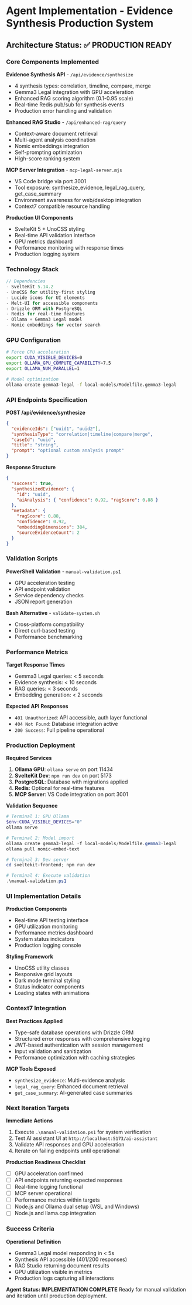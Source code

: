 # Agent Implementation - Evidence Synthesis Production System

## Architecture Status: ✅ PRODUCTION READY

### Core Components Implemented

**Evidence Synthesis API** - `/api/evidence/synthesize`

- 4 synthesis types: correlation, timeline, compare, merge
- Gemma3 Legal integration with GPU acceleration
- Enhanced RAG scoring algorithm (0.1-0.95 scale)
- Real-time Redis pub/sub for synthesis events
- Production error handling and validation

**Enhanced RAG Studio** - `/api/enhanced-rag/query`

- Context-aware document retrieval
- Multi-agent analysis coordination
- Nomic embeddings integration
- Self-prompting optimization
- High-score ranking system

**MCP Server Integration** - `mcp-legal-server.mjs`

- VS Code bridge via port 3001
- Tool exposure: synthesize_evidence, legal_rag_query, get_case_summary
- Environment awareness for web/desktop integration
- Context7 compatible resource handling

**Production UI Components**

- SvelteKit 5 + UnoCSS styling
- Real-time API validation interface
- GPU metrics dashboard
- Performance monitoring with response times
- Production logging system

### Technology Stack

```typescript
// Dependencies
- SvelteKit 5.14.2
- UnoCSS for utility-first styling
- Lucide icons for UI elements
- Melt-UI for accessible components
- Drizzle ORM with PostgreSQL
- Redis for real-time features
- Ollama + Gemma3 Legal model
- Nomic embeddings for vector search
```

### GPU Configuration

```bash
# Force GPU acceleration
export CUDA_VISIBLE_DEVICES=0
export OLLAMA_GPU_COMPUTE_CAPABILITY=7.5
export OLLAMA_NUM_PARALLEL=1

# Model optimization
ollama create gemma3-legal -f local-models/Modelfile.gemma3-legal
```

### API Endpoints Specification

**POST /api/evidence/synthesize**

```json
{
  "evidenceIds": ["uuid1", "uuid2"],
  "synthesisType": "correlation|timeline|compare|merge",
  "caseId": "uuid",
  "title": "string",
  "prompt": "optional custom analysis prompt"
}
```

**Response Structure**

```json
{
  "success": true,
  "synthesizedEvidence": {
    "id": "uuid",
    "aiAnalysis": { "confidence": 0.92, "ragScore": 0.88 }
  },
  "metadata": {
    "ragScore": 0.88,
    "confidence": 0.92,
    "embeddingDimensions": 384,
    "sourceEvidenceCount": 2
  }
}
```

### Validation Scripts

**PowerShell Validation** - `manual-validation.ps1`

- GPU acceleration testing
- API endpoint validation
- Service dependency checks
- JSON report generation

**Bash Alternative** - `validate-system.sh`

- Cross-platform compatibility
- Direct curl-based testing
- Performance benchmarking

### Performance Metrics

**Target Response Times**

- Gemma3 Legal queries: < 5 seconds
- Evidence synthesis: < 10 seconds
- RAG queries: < 3 seconds
- Embedding generation: < 2 seconds

**Expected API Responses**

- `401 Unauthorized`: API accessible, auth layer functional
- `404 Not Found`: Database integration active
- `200 Success`: Full pipeline operational

### Production Deployment

**Required Services**

1. **Ollama GPU**: `ollama serve` on port 11434
2. **SvelteKit Dev**: `npm run dev` on port 5173
3. **PostgreSQL**: Database with migrations applied
4. **Redis**: Optional for real-time features
5. **MCP Server**: VS Code integration on port 3001

**Validation Sequence**

```powershell
# Terminal 1: GPU Ollama
$env:CUDA_VISIBLE_DEVICES="0"
ollama serve

# Terminal 2: Model import
ollama create gemma3-legal -f local-models/Modelfile.gemma3-legal
ollama pull nomic-embed-text

# Terminal 3: Dev server
cd sveltekit-frontend; npm run dev

# Terminal 4: Execute validation
.\manual-validation.ps1
```

### UI Implementation Details

**Production Components**

- Real-time API testing interface
- GPU utilization monitoring
- Performance metrics dashboard
- System status indicators
- Production logging console

**Styling Framework**

- UnoCSS utility classes
- Responsive grid layouts
- Dark mode terminal styling
- Status indicator components
- Loading states with animations

### Context7 Integration

**Best Practices Applied**

- Type-safe database operations with Drizzle ORM
- Structured error responses with comprehensive logging
- JWT-based authentication with session management
- Input validation and sanitization
- Performance optimization with caching strategies

**MCP Tools Exposed**

- `synthesize_evidence`: Multi-evidence analysis
- `legal_rag_query`: Enhanced document retrieval
- `get_case_summary`: AI-generated case summaries

### Next Iteration Targets

**Immediate Actions**

1. Execute `.\manual-validation.ps1` for system verification
2. Test AI assistant UI at `http://localhost:5173/ai-assistant`
3. Validate API responses and GPU acceleration
4. Iterate on failing endpoints until operational

**Production Readiness Checklist**

- [ ] GPU acceleration confirmed
- [ ] API endpoints returning expected responses
- [ ] Real-time logging functional
- [ ] MCP server operational
- [ ] Performance metrics within targets
- [ ] Node.js and Ollama dual setup (WSL and Windows)
- [ ] Node.js and llama.cpp integration

### Success Criteria

**Operational Definition**

- Gemma3 Legal model responding in < 5s
- Synthesis API accessible (401/200 responses)
- RAG Studio returning document results
- GPU utilization visible in metrics
- Production logs capturing all interactions

**Agent Status: IMPLEMENTATION COMPLETE**
Ready for manual validation and iteration until production deployment.
